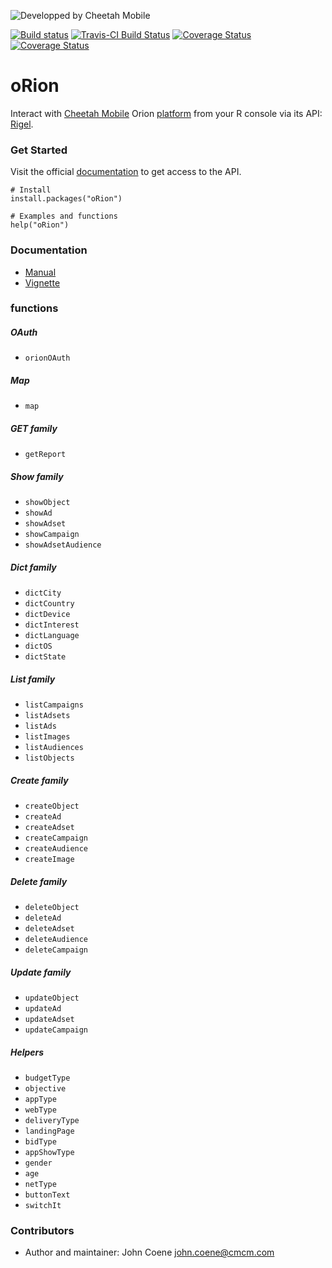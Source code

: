 ![Developped by Cheetah Mobile](https://upload.wikimedia.org/wikipedia/en/f/f9/Cheetah_Mobile_Logo.png)

[![Build status](https://ci.appveyor.com/api/projects/status/duk4v6xyx3sntq5w/branch/master?svg=true)](https://ci.appveyor.com/project/JohnCoene/orion-j5f71/branch/master)
[![Travis-CI Build Status](https://travis-ci.org/JohnCoene/oRion.svg?branch=master)](https://travis-ci.org/JohnCoene/oRion)
[![Coverage Status](https://img.shields.io/codecov/c/github/JohnCoene/oRion/master.svg)](https://codecov.io/github/JohnCoene/oRion?branch=master)
[![Coverage Status](https://img.shields.io/coveralls/JohnCoene/oRion.svg)](https://coveralls.io/r/JohnCoene/oRion?branch=master)

# oRion #

Interact with [Cheetah Mobile](https://www.cmcm.com/en-us/) Orion [platform](http://manager.ori.cmcm.com/) from your R console via its API: 
[Rigel](api.ori.cmcm.com/doc/).

### Get Started ###

Visit the official [documentation](http://api.ori.cmcm.com/doc/#api-Auth-access_token) to get access to the API.

```
# Install
install.packages("oRion")

# Examples and functions
help("oRion")
```

### Documentation ###

* [Manual](http://johncoene.github.io/projects/docs/oRion.pdf)
* [Vignette](http://johncoene.github.io/projects/html/vignette.html)

### functions ###

##### OAuth #####

* `orionOAuth`

##### Map #####

* `map`

##### GET family #####

* `getReport`

##### Show family #####

* `showObject`
* `showAd`
* `showAdset`
* `showCampaign`
* `showAdsetAudience`

##### Dict family #####

* `dictCity`
* `dictCountry`
* `dictDevice`
* `dictInterest`
* `dictLanguage`
* `dictOS`
* `dictState`

##### List family #####

* `listCampaigns`
* `listAdsets`
* `listAds`
* `listImages`
* `listAudiences`
* `listObjects`

##### Create family #####

* `createObject`
* `createAd`
* `createAdset`
* `createCampaign`
* `createAudience`
* `createImage`

##### Delete family #####

* `deleteObject`
* `deleteAd`
* `deleteAdset`
* `deleteAudience`
* `deleteCampaign`

##### Update family #####

* `updateObject`
* `updateAd`
* `updateAdset`
* `updateCampaign`

##### Helpers #####

* `budgetType`
* `objective`
* `appType`
* `webType`
* `deliveryType`
* `landingPage`
* `bidType`
* `appShowType`
* `gender`
* `age`
* `netType`
* `buttonText`
* `switchIt`

### Contributors ###

* Author and maintainer: John Coene <john.coene@cmcm.com>